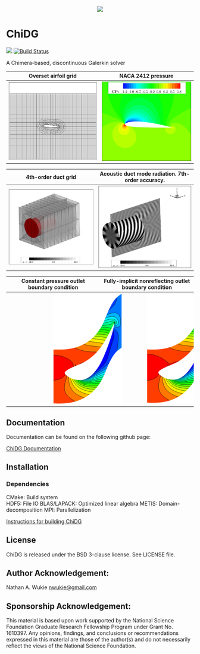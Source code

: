 
<p align="center">
    <img src=/doc/figures/chidg_logo_small.png?raw=true />
</p>

# ChiDG

[![][license img]][license]
[![Build Status](https://travis-ci.org/nwukie/ChiDG.svg?branch=master)](https://travis-ci.org/nwukie/ChiDG)

A Chimera-based, discontinuous Galerkin solver


Overset airfoil grid                              |  NACA 2412 pressure
:------------------------------------------------:|:------------------------------------------------------:
![](doc/figures/naca2412_A4p0_straight_grid.png)  |     ![](doc/figures/naca2412_M0p2_A4p0_cpcontour_P3.png)



4th-order duct grid                               |  Acoustic duct mode radiation. 7th-order accuracy.
:------------------------------------------------:|:------------------------------------------------------:
![](doc/figures/munt_duct_grid.png)               |     ![](doc/figures/mode91_3dview.png)  



Constant pressure outlet boundary condition       |  Fully-implicit nonreflecting outlet boundary condition
:------------------------------------------------:|:-------------------------------------------------------:
<img src="doc/figures/aachen_turbine_reflectingbc.png" hspace="118pt"/> |   <img src="doc/figures/aachen_turbine_nonreflectingbc.png" hspace="118pt"/>





## Documentation

Documentation can be found on the following github page:

[ChiDG Documentation](https://nwukie.github.io/ChiDG/ )











## Installation

### Dependencies

CMake: Build system  
HDF5: File IO
BLAS/LAPACK: Optimized linear algebra
METIS: Domain-decomposition
MPI: Parallelization

[Instructions for building ChiDG](http://nwukie.github.io/ChiDG/getting_started/getting_started.html#build-from-source )





## License
ChiDG is released under the BSD 3-clause license. See LICENSE file.



## Author Acknowledgement:
Nathan A. Wukie   <nwukie@gmail.com>






## Sponsorship Acknowledgement:
This material is based upon work supported by the National Science Foundation Graduate 
Research Fellowship Program under Grant No. 1610397. Any opinions, findings, and 
conclusions or recommendations expressed in this material are those of the author(s) 
and do not necessarily reflect the views of the National Science Foundation.











[license]:LICENSE
[license img]:https://img.shields.io/badge/license-BSD%203--clause-blue.svg























































